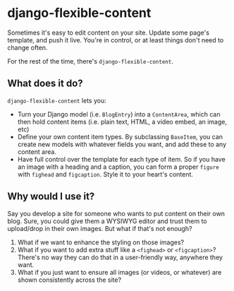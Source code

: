 django-flexible-content
=======================

Sometimes it's easy to edit content on your site. Update some page's template, and push it live. You're in control, or at least things don't need to change often.

For the rest of the time, there's `django-flexible-content`.

What does it do?
----------------

`django-flexible-content` lets you:
-   Turn your Django model (i.e. `BlogEntry`) into a `ContentArea`, which can then hold content items (i.e. plain text, HTML, a video embed, an image, etc)
-   Define your own content item types. By subclassing `BaseItem`, you can create new models with whatever fields you want, and add these to any content area.
-   Have full control over the template for each type of item. So if you have an image with a heading and a caption, you can form a proper `figure` with `fighead` and `figcaption`. Style it to your heart's content.

Why would I use it?
-------------------

Say you develop a site for someone who wants to put content on their own blog. Sure, you could give them a WYSIWYG editor and trust them to upload/drop in their own images. But what if that's not enough?

1.  What if we want to enhance the styling on those images?
2.  What if you want to add extra stuff like a `<fighead>` or `<figcaption>`? There's no way they can do that in a user-friendly way, anywhere they want.
3.  What if you just want to ensure all images (or videos, or whatever) are shown consistently across the site?


